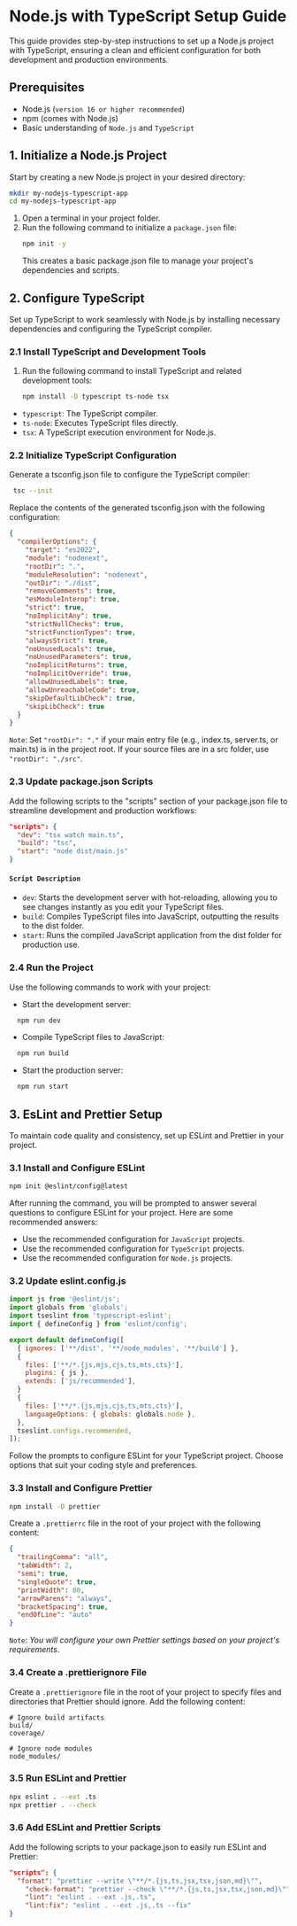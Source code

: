 # Node.js with TypeScript Setup Guide

This guide provides step-by-step instructions to set up a Node.js project with TypeScript, ensuring a clean and efficient configuration for both development and production environments.

## Prerequisites

- Node.js (`version 16 or higher recommended`)
- npm (comes with Node.js)
- Basic understanding of `Node.js` and `TypeScript`

## 1. Initialize a Node.js Project

Start by creating a new Node.js project in your desired directory:

```bash
mkdir my-nodejs-typescript-app
cd my-nodejs-typescript-app
```

1. Open a terminal in your project folder.
2. Run the following command to initialize a `package.json` file:
   ```bash
   npm init -y
   ```
   This creates a basic package.json file to manage your project's dependencies and scripts.

## 2. Configure TypeScript

Set up TypeScript to work seamlessly with Node.js by installing necessary dependencies and configuring the TypeScript compiler.

### 2.1 Install TypeScript and Development Tools

1. Run the following command to install TypeScript and related development tools:

   ```bash
   npm install -D typescript ts-node tsx
   ```

- `typescript`: The TypeScript compiler.
- `ts-node`: Executes TypeScript files directly.
- `tsx`: A TypeScript execution environment for Node.js.

### 2.2 Initialize TypeScript Configuration

Generate a tsconfig.json file to configure the TypeScript compiler:

```bash
 tsc --init
```

Replace the contents of the generated tsconfig.json with the following configuration:

```json
{
  "compilerOptions": {
    "target": "es2022",
    "module": "nodenext",
    "rootDir": ".",
    "moduleResolution": "nodenext",
    "outDir": "./dist",
    "removeComments": true,
    "esModuleInterop": true,
    "strict": true,
    "noImplicitAny": true,
    "strictNullChecks": true,
    "strictFunctionTypes": true,
    "alwaysStrict": true,
    "noUnusedLocals": true,
    "noUnusedParameters": true,
    "noImplicitReturns": true,
    "noImplicitOverride": true,
    "allowUnusedLabels": true,
    "allowUnreachableCode": true,
    "skipDefaultLibCheck": true,
    "skipLibCheck": true
  }
}
```

`Note`: Set `"rootDir": "."` if your main entry file (e.g., index.ts, server.ts, or main.ts) is in the project root. If your source files are in a src folder, use `"rootDir": "./src"`.

### 2.3 Update package.json Scripts

Add the following scripts to the "scripts" section of your package.json file to streamline development and production workflows:

```json
"scripts": {
  "dev": "tsx watch main.ts",
  "build": "tsc",
  "start": "node dist/main.js"
}
```

#### `Script Description`

- `dev`: Starts the development server with hot-reloading, allowing you to see changes instantly as you edit your TypeScript files.
- `build`: Compiles TypeScript files into JavaScript, outputting the results to the dist folder.
- `start`: Runs the compiled JavaScript application from the dist folder for production use.

### 2.4 Run the Project

Use the following commands to work with your project:

- Start the development server:

```bash
  npm run dev
```

- Compile TypeScript files to JavaScript:

```bash
  npm run build
```

- Start the production server:

```bash
  npm run start
```

## 3. EsLint and Prettier Setup

To maintain code quality and consistency, set up ESLint and Prettier in your project.

### 3.1 Install and Configure ESLint

```bash
npm init @eslint/config@latest
```

After running the command, you will be prompted to answer several questions to configure ESLint for your project. Here are some recommended answers:

- Use the recommended configuration for `JavaScript` projects.
- Use the recommended configuration for `TypeScript` projects.
- Use the recommended configuration for `Node.js` projects.

### 3.2 Update eslint.config.js

```javascript
import js from '@eslint/js';
import globals from 'globals';
import tseslint from 'typescript-eslint';
import { defineConfig } from 'eslint/config';

export default defineConfig([
  { ignores: ['**/dist', '**/node_modules', '**/build'] },
  {
    files: ['**/*.{js,mjs,cjs,ts,mts,cts}'],
    plugins: { js },
    extends: ['js/recommended'],
  }
  {
    files: ['**/*.{js,mjs,cjs,ts,mts,cts}'],
    languageOptions: { globals: globals.node },
  },
  tseslint.configs.recommended,
]);
```

Follow the prompts to configure ESLint for your TypeScript project. Choose options that suit your coding style and preferences.

### 3.3 Install and Configure Prettier

```bash
npm install -D prettier
```

Create a `.prettierrc` file in the root of your project with the following content:

```json
{
  "trailingComma": "all",
  "tabWidth": 2,
  "semi": true,
  "singleQuote": true,
  "printWidth": 80,
  "arrowParens": "always",
  "bracketSpacing": true,
  "endOfLine": "auto"
}
```

`Note`: _You will configure your own Prettier settings based on your project's requirements_.

### 3.4 Create a .prettierignore File

Create a `.prettierignore` file in the root of your project to specify files and directories that Prettier should ignore. Add the following content:

```
# Ignore build artifacts
build/
coverage/

# Ignore node modules
node_modules/
```

### 3.5 Run ESLint and Prettier

```bash
npx eslint . --ext .ts
npx prettier . --check
```

### 3.6 Add ESLint and Prettier Scripts

Add the following scripts to your package.json to easily run ESLint and Prettier:

```json
"scripts": {
  "format": "prettier --write \"**/*.{js,ts,jsx,tsx,json,md}\"",
    "check-format": "prettier --check \"**/*.{js,ts,jsx,tsx,json,md}\"",
    "lint": "eslint . --ext .js,.ts",
    "lint:fix": "eslint . --ext .js,.ts --fix"
}
```
